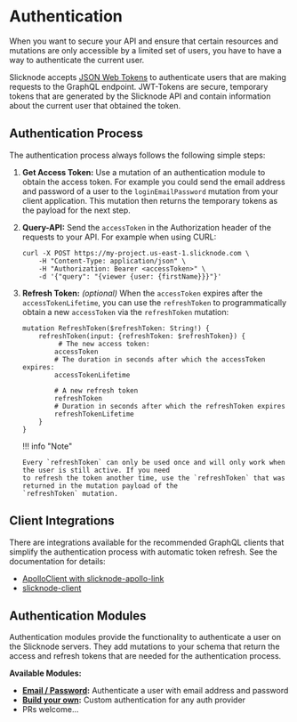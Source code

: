 # Authentication

When you want to secure your API and ensure that certain resources and mutations are only accessible by a limited 
set of users, you have to have a way to authenticate the current user. 

Slicknode accepts [JSON Web Tokens](https://jwt.io/) to authenticate users that are making requests to the GraphQL endpoint. 
JWT-Tokens are secure, temporary tokens that are generated by the Slicknode API and contain information about the current
user that obtained the token. 

## Authentication Process

The authentication process always follows the following simple steps: 

1.  **Get Access Token:** Use a mutation of an authentication module to obtain the access token. For example you could send
    the email address and password of a user to the `loginEmailPassword` mutation from your client application. This
    mutation then returns the temporary tokens as the payload for the next step. 
1.  **Query-API:** Send the `accessToken` in the Authorization header of the requests to your API. 
    For example when using CURL: 
    
        curl -X POST https://my-project.us-east-1.slicknode.com \
            -H "Content-Type: application/json" \
            -H "Authorization: Bearer <accessToken>" \
            -d '{"query": "{viewer {user: {firstName}}}"}'

1.  **Refresh Token:** *(optional)* When the `accessToken` expires after the `accessTokenLifetime`, you can use the `refreshToken`
    to programmatically obtain a new `accessToken` via the `refreshToken` mutation:
    
        mutation RefreshToken($refreshToken: String!) {
            refreshToken(input: {refreshToken: $refreshToken}) {
                 # The new access token:
                accessToken
                # The duration in seconds after which the accessToken expires:
                accessTokenLifetime
          
                # A new refresh token
                refreshToken
                # Duration in seconds after which the refreshToken expires
                refreshTokenLifetime
            }
        }

    !!! info "Note"
    
        Every `refreshToken` can only be used once and will only work when the user is still active. If you need
        to refresh the token another time, use the `refreshToken` that was returned in the mutation payload of the
        `refreshToken` mutation.
        

## Client Integrations

There are integrations available for the recommended GraphQL clients that simplify the authentication
process with automatic token refresh. See the documentation for details:

-   [ApolloClient with slicknode-apollo-link](https://github.com/slicknode/slicknode-apollo-link#authentication)
-   [slicknode-client](https://github.com/slicknode/slicknode-client#available-authentication-adapters)


## Authentication Modules

Authentication modules provide the functionality to authenticate a user on the Slicknode servers. 
They add mutations to your schema that return the access and refresh tokens that are needed for the authentication
process.

**Available Modules:**

-   **[Email / Password](./email-password.md):** Authenticate a user with email address and password
-   **[Build your own](./custom.md):** Custom authentication for any auth provider
-   PRs welcome...
